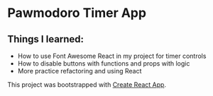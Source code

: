 # Pawmodoro Timer App

## Things I learned:
- How to use Font Awesome React in my project for timer controls
- How to disable buttons with functions and props with logic
- More practice refactoring and using React


This project was bootstrapped with [Create React App](https://github.com/facebook/create-react-app).

